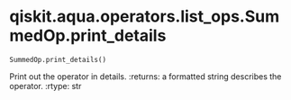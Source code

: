 # qiskit.aqua.operators.list\_ops.SummedOp.print\_details

`SummedOp.print_details()`

Print out the operator in details. :returns: a formatted string describes the operator. :rtype: str
